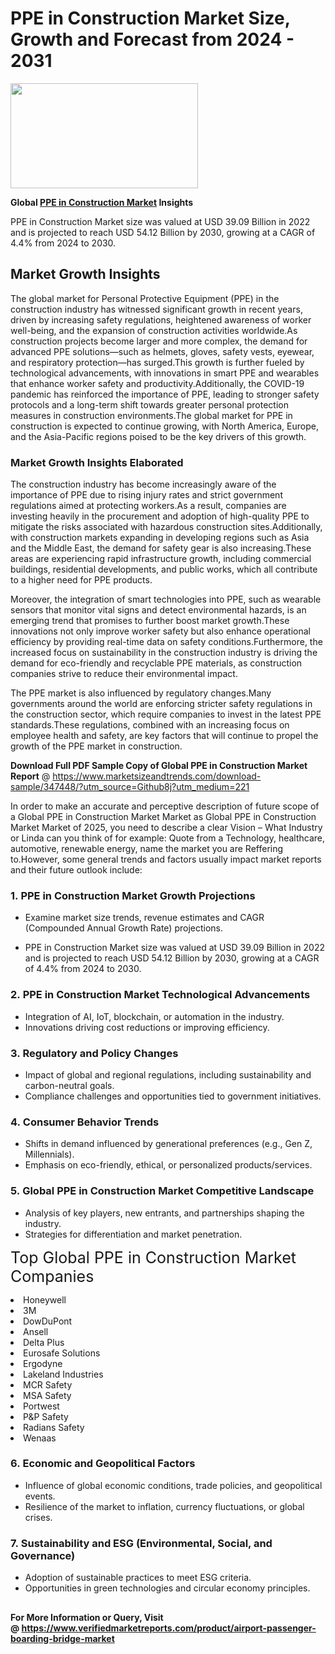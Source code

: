 <H1>PPE in Construction Market Size, Growth and Forecast from 2024 - 2031</H1><img class="aligncenter size-medium wp-image-584254" src="https://thirdeyenews.in/wp-content/uploads/2024/09/Global-Market-Research-300x168.jpeg" alt="" width="300" height="168" /><p><strong>Global&nbsp;<a href="https://www.marketsizeandtrends.com/download-sample/347448/?utm_source=Github8j?utm_medium=221">PPE in Construction Market</a> Insights</strong></p><p>PPE in Construction Market size was valued at USD 39.09 Billion in 2022 and is projected to reach USD 54.12 Billion by 2030, growing at a CAGR of 4.4% from 2024 to 2030.</p><p><h2>Market Growth Insights</h2> <p>The global market for Personal Protective Equipment (PPE) in the construction industry has witnessed significant growth in recent years, driven by increasing safety regulations, heightened awareness of worker well-being, and the expansion of construction activities worldwide.As construction projects become larger and more complex, the demand for advanced PPE solutions—such as helmets, gloves, safety vests, eyewear, and respiratory protection—has surged.This growth is further fueled by technological advancements, with innovations in smart PPE and wearables that enhance worker safety and productivity.Additionally, the COVID-19 pandemic has reinforced the importance of PPE, leading to stronger safety protocols and a long-term shift towards greater personal protection measures in construction environments.The global market for PPE in construction is expected to continue growing, with North America, Europe, and the Asia-Pacific regions poised to be the key drivers of this growth.</p> <h3>Market Growth Insights Elaborated</h3> <p>The construction industry has become increasingly aware of the importance of PPE due to rising injury rates and strict government regulations aimed at protecting workers.As a result, companies are investing heavily in the procurement and adoption of high-quality PPE to mitigate the risks associated with hazardous construction sites.Additionally, with construction markets expanding in developing regions such as Asia and the Middle East, the demand for safety gear is also increasing.These areas are experiencing rapid infrastructure growth, including commercial buildings, residential developments, and public works, which all contribute to a higher need for PPE products.</p> <p>Moreover, the integration of smart technologies into PPE, such as wearable sensors that monitor vital signs and detect environmental hazards, is an emerging trend that promises to further boost market growth.These innovations not only improve worker safety but also enhance operational efficiency by providing real-time data on safety conditions.Furthermore, the increased focus on sustainability in the construction industry is driving the demand for eco-friendly and recyclable PPE materials, as construction companies strive to reduce their environmental impact.</p> <p>The PPE market is also influenced by regulatory changes.Many governments around the world are enforcing stricter safety regulations in the construction sector, which require companies to invest in the latest PPE standards.These regulations, combined with an increasing focus on employee health and safety, are key factors that will continue to propel the growth of the PPE market in construction.</p> <p><span class=""><strong>Download Full PDF Sample Copy of Global PPE in Construction Market Report</strong> @ <a href="https://www.marketsizeandtrends.com/download-sample/347448/?utm_source=Github8j?utm_medium=221" target="_blank">https://www.marketsizeandtrends.com/download-sample/347448/?utm_source=Github8j?utm_medium=221</a></span></p><p>In order to make an accurate and perceptive description of future scope of a Global&nbsp;PPE in Construction Market Market as Global&nbsp;PPE in Construction Market Market of 2025, you need to describe a clear Vision &ndash; What Industry or Linda can you think of for example: Quote from a Technology, healthcare, automotive, renewable energy, name the market you are Reffering to.However, some general trends and factors usually impact market reports and their future outlook include:</p><h3>1.&nbsp;<strong>PPE in Construction Market Growth Projections</strong></h3><ul><li>Examine market size trends, revenue estimates and CAGR (Compounded Annual Growth Rate) projections.</li><li><p>PPE in Construction Market size was valued at USD 39.09 Billion in 2022 and is projected to reach USD 54.12 Billion by 2030, growing at a CAGR of 4.4% from 2024 to 2030.</p></li></ul><h3>2.&nbsp;<strong>PPE in Construction Market Technological Advancements</strong></h3><ul><li>Integration of AI, IoT, blockchain, or automation in the industry.</li><li>Innovations driving cost reductions or improving efficiency.</li></ul><h3>3.&nbsp;<strong>Regulatory and Policy Changes</strong></h3><ul><li>Impact of global and regional regulations, including sustainability and carbon-neutral goals.</li><li>Compliance challenges and opportunities tied to government initiatives.</li></ul><h3>4.&nbsp;<strong>Consumer Behavior Trends</strong></h3><ul><li>Shifts in demand influenced by generational preferences (e.g., Gen Z, Millennials).</li><li>Emphasis on eco-friendly, ethical, or personalized products/services.</li></ul><h3>5.&nbsp;<strong>Global PPE in Construction Market Competitive Landscape</strong></h3><ul><li>Analysis of key players, new entrants, and partnerships shaping the industry.</li><li>Strategies for differentiation and market penetration.</li></ul><p data-pm-slice="1 1 []"><span style="color: inherit; font-family: inherit; font-size: 25px;">Top Global PPE in Construction Market Companies</span></p><div class="" data-test-id=""><p><li>Honeywell</li><li> 3M</li><li> DowDuPont</li><li> Ansell</li><li> Delta Plus</li><li> Eurosafe Solutions</li><li> Ergodyne</li><li> Lakeland Industries</li><li> MCR Safety</li><li> MSA Safety</li><li> Portwest</li><li> P&P Safety</li><li> Radians Safety</li><li> Wenaas</li></p></div><h3>6.&nbsp;<strong>Economic and Geopolitical Factors</strong></h3><ul><li>Influence of global economic conditions, trade policies, and geopolitical events.</li><li>Resilience of the market to inflation, currency fluctuations, or global crises.</li></ul><h3>7.&nbsp;<strong>Sustainability and ESG (Environmental, Social, and Governance)</strong></h3><ul><li>Adoption of sustainable practices to meet ESG criteria.</li><li>Opportunities in green technologies and circular economy principles.</li></ul><h2><strong style="font-size: 14px;">For More Information or Query, Visit @&nbsp;</strong><a style="background-color: #ffffff; font-size: 14px;" href="https://www.marketsizeandtrends.com/report/ppe-in-construction-market/" target="_blank">https://www.verifiedmarketreports.com/product/airport-passenger-boarding-bridge-market</a></h2>